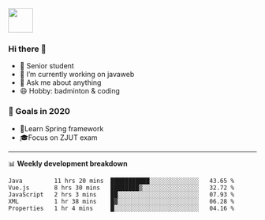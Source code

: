 <img src="https://github.com/egoist/egoist/raw/master/balloon.gif" width="50">

### Hi there 🐏

- 🌱 Senior student
- 🔭 I’m currently working on javaweb
- 💬 Ask me about anything
- 😄 Hobby: badminton & coding

### 🚀 Goals in 2020
+ 🍃Learn Spring framework
+ 🎓Focus on ZJUT exam
-------

📊 **Weekly development breakdown**
<!--START_SECTION:waka-->
```text
Java         11 hrs 20 mins  ███████████░░░░░░░░░░░░░░   43.65 % 
Vue.js       8 hrs 30 mins   ████████▒░░░░░░░░░░░░░░░░   32.72 % 
JavaScript   2 hrs 3 mins    ██░░░░░░░░░░░░░░░░░░░░░░░   07.93 % 
XML          1 hr 38 mins    █▓░░░░░░░░░░░░░░░░░░░░░░░   06.28 % 
Properties   1 hr 4 mins     █░░░░░░░░░░░░░░░░░░░░░░░░   04.16 % 
```
<!--END_SECTION:waka-->
